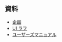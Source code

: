 ## 資料

- [企画](https://koharakazuya.github.io/slides/20221123-glossary-web/glossary-web.html)
- [UI ラフ](https://github.com/KoharaKazuya/glossary-web/issues/2)
- [ユーザーズマニュアル](https://docs.google.com/presentation/d/1pTaWe1_XxIWpR-QKoW69XFDmmyUtFtS1YwgrE9wWGmk/edit?usp=sharing)
